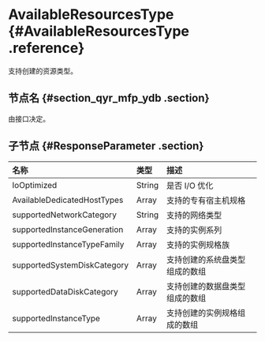 # AvailableResourcesType {#AvailableResourcesType .reference}

支持创建的资源类型。

## 节点名 {#section_qyr_mfp_ydb .section}

由接口决定。

## 子节点 {#ResponseParameter .section}

|名称|类型|描述|
|:-|:-|:-|
|IoOptimized|String|是否 I/O 优化|
|AvailableDedicatedHostTypes|Array|支持的专有宿主机规格|
|supportedNetworkCategory|String|支持的网络类型|
|supportedInstanceGeneration|Array|支持的实例系列|
|supportedInstanceTypeFamily|Array|支持的实例规格族|
|supportedSystemDiskCategory|Array|支持创建的系统盘类型组成的数组|
|supportedDataDiskCategory|Array|支持创建的数据盘类型组成的数组|
|supportedInstanceType|Array|支持创建的实例规格组成的数组|


